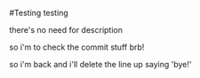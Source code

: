 #Testing testing 


there's no need for description

so i'm to check the commit stuff brb!

so i'm back and i'll delete the line up saying 'bye!'
